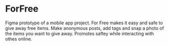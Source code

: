 # ForFree
Figma prototype of a mobile app project. 
For Free makes it easy and safe to give away free items.
Make anonymous posts, add tags and snap a photo of the items you want to give away. 
Promotes saftey while interacting with othes online. 
